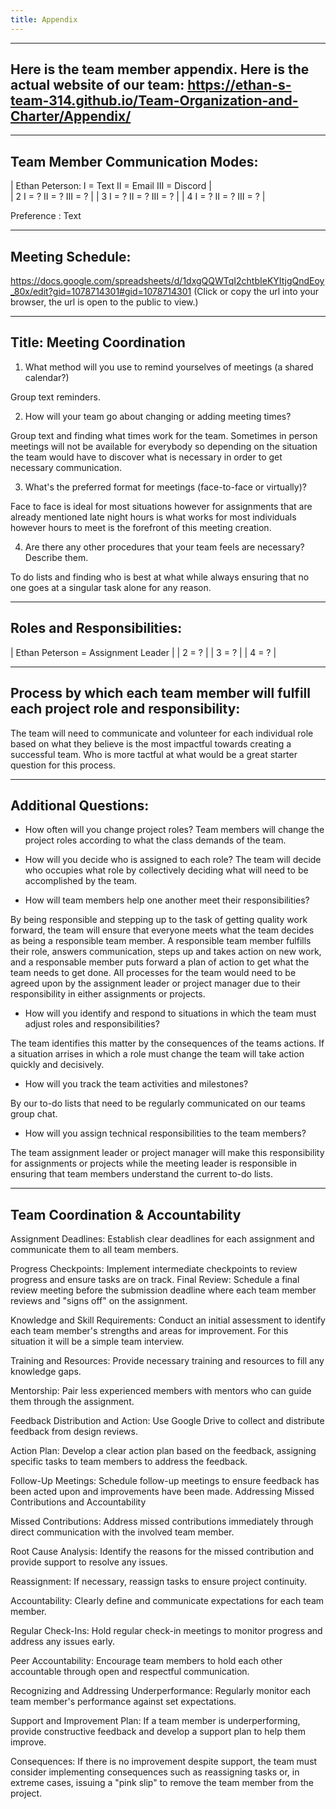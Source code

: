 ```yaml
---
title: Appendix
---
```


----
Here is the team member appendix.
Here is the actual website of our team: https://ethan-s-team-314.github.io/Team-Organization-and-Charter/Appendix/
----
---
Team Member Communication Modes:
---

|  Ethan Peterson: I = Text  II = Email III = Discord    |   
|  2               I = ?     II = ?     III = ?          |
|  3               I = ?     II = ?     III = ?          |
|  4               I = ?     II = ?     III = ?          |
  

Preference : Text

---
Meeting Schedule:
---

https://docs.google.com/spreadsheets/d/1dxgQQWTqI2chtbIeKYItjgQndEoy_80x/edit?gid=1078714301#gid=1078714301
(Click or copy the url into your browser, the url is open to the public to view.)

---
Title: Meeting Coordination
---

1. What method will you use to remind yourselves of meetings (a shared calendar?)

Group text reminders.

2. How will your team go about changing or adding meeting times?

Group text and finding what times work for the team. Sometimes in person meetings will not be available for everybody so depending on the situation the team would have to discover what is necessary in order to get necessary communication.

3. What's the preferred format for meetings (face-to-face or virtually)?

Face to face is ideal for most situations however for assignments that are already mentioned late night hours is what works for most individuals however hours to meet is the forefront of this meeting creation.

4. Are there any other procedures that your team feels are necessary? Describe them.

To do lists and finding who is best at what while always ensuring that no one goes at a singular task alone for any reason.

---
Roles and Responsibilities: 
---
                      
|  Ethan Peterson        =             Assignment Leader |
|  2                     =                      ?        |
|  3                     =                      ?        |
|  4                     =                      ?        |   

---
Process by which each team member will fulfill each project role and responsibility:
---
The team will need to communicate and volunteer for each individual role based on what they believe is the most impactful towards creating a successful team. Who is more tactful at what would be a great starter question for this process.

---
Additional Questions:
---

- How often will you change project roles?
Team members will change the project roles according to what the class demands of the team.

- How will you decide who is assigned to each role?
The team will decide who occupies what role by collectively deciding what will need to be accomplished by the team.

- How will team members help one another meet their responsibilities?

By being responsible and stepping up to the task of getting quality work forward, the team will ensure that everyone meets what the team decides as being a responsible team member. A responsible team member fulfills their role, answers communication, steps up and takes action on new work, and a responsable member puts forward a plan of action to get what the team needs to get done. All processes for the team would need to be agreed upon by the assignment leader or project manager due to their responsibility in either assignments or projects.

- How will you identify and respond to situations in which the team must adjust roles and responsibilities?

The team identifies this matter by the consequences of the teams actions. If a situation arrises in which a role must change the team will take action quickly and decisively. 

- How will you track the team activities and milestones?

By our to-do lists that need to be regularly communicated on our teams group chat. 

- How will you assign technical responsibilities to the team members?

The team assignment leader or project manager will make this responsibility for assignments or projects while the meeting leader is responsible in ensuring that team members understand the current to-do lists.

---
Team Coordination & Accountability
---

Assignment Deadlines: Establish clear deadlines for each assignment and communicate them to all team members.

Progress Checkpoints: Implement intermediate checkpoints to review progress and ensure tasks are on track.
Final Review: Schedule a final review meeting before the submission deadline where each team member reviews and "signs off" on the assignment.

Knowledge and Skill Requirements: Conduct an initial assessment to identify each team member's strengths and areas for improvement. For this situation it will be a simple team interview. 

Training and Resources: Provide necessary training and resources to fill any knowledge gaps.

Mentorship: Pair less experienced members with mentors who can guide them through the assignment.

Feedback Distribution and Action: Use Google Drive  to collect and distribute feedback from design reviews.

Action Plan: Develop a clear action plan based on the feedback, assigning specific tasks to team members to address the feedback.

Follow-Up Meetings: Schedule follow-up meetings to ensure feedback has been acted upon and improvements have been made.
Addressing Missed Contributions and Accountability

Missed Contributions: Address missed contributions immediately through direct communication with the involved team member.

Root Cause Analysis: Identify the reasons for the missed contribution and provide support to resolve any issues.

Reassignment: If necessary, reassign tasks to ensure project continuity.

Accountability: Clearly define and communicate expectations for each team member.

Regular Check-Ins: Hold regular check-in meetings to monitor progress and address any issues early.

Peer Accountability: Encourage team members to hold each other accountable through open and respectful communication.

Recognizing and Addressing Underperformance: Regularly monitor each team member's performance against set expectations.

Support and Improvement Plan: If a team member is underperforming, provide constructive feedback and develop a support plan to help them improve.

Consequences: If there is no improvement despite support, the team must consider implementing consequences such as reassigning tasks or, in extreme cases, issuing a "pink slip" to remove the team member from the project.

